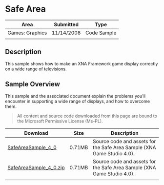 # Safe Area

|Area|Submitted|Type|
|-|-|-|
Games: Graphics|11/14/2008|Code Sample
||||

## Description

This sample shows how to make an XNA Framework game display correctly on a wide range of televisions.

## Sample Overview

This sample and the associated document explain the problems you'll encounter in supporting a wide range of displays, and how to overcome them.

> All content and source code downloaded from this page are bound to the Microsoft Permissive License (Ms-PL).

Download | Size | Description
---|---|---|
[SafeAreaSample_4_0](https://github.com/simondarksidej/XNAGameStudio/tree/archive/Samples/SafeAreaSample_4_0) | 0.71MB | Source code and assets for the Safe Area Sample (XNA Game Studio 4.0).
[SafeAreaSample_4_0.zip](https://github.com/simondarksidej/XNAGameStudioZips/raw/zips/SafeAreaSample_4_0.zip) | 0.71MB | Source code and assets for the Safe Area Sample (XNA Game Studio 4.0).
||||
